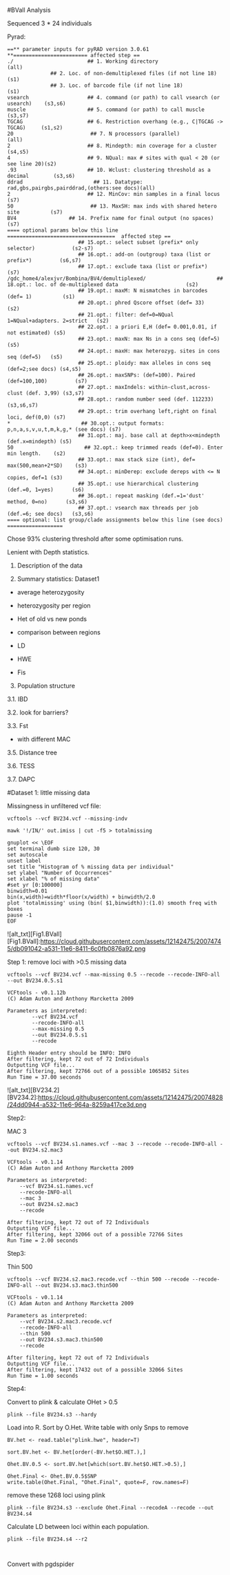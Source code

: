 #BVall Analysis

Sequenced 3 * 24 individuals 


Pyrad: 
```
==** parameter inputs for pyRAD version 3.0.61  **======================== affected step ==
./                        ## 1. Working directory                                 (all)
              ## 2. Loc. of non-demultiplexed files (if not line 18)  (s1)
              ## 3. Loc. of barcode file (if not line 18)             (s1)
vsearch                   ## 4. command (or path) to call vsearch (or usearch)    (s3,s6)
muscle                    ## 5. command (or path) to call muscle                  (s3,s7)
TGCAG                     ## 6. Restriction overhang (e.g., C|TGCAG -> TGCAG)     (s1,s2)
20                         ## 7. N processors (parallel)                           (all)
2                         ## 8. Mindepth: min coverage for a cluster              (s4,s5)
4                         ## 9. NQual: max # sites with qual < 20 (or see line 20)(s2)
.93                       ## 10. Wclust: clustering threshold as a decimal        (s3,s6)
ddrad                       ## 11. Datatype: rad,gbs,pairgbs,pairddrad,(others:see docs)(all)
2                         ## 12. MinCov: min samples in a final locus             (s7)
50                         ## 13. MaxSH: max inds with shared hetero site          (s7)
BV4                 ## 14. Prefix name for final output (no spaces)         (s7)
==== optional params below this line ===================================  affected step ==
                       ## 15.opt.: select subset (prefix* only selector)            (s2-s7)
                       ## 16.opt.: add-on (outgroup) taxa (list or prefix*)         (s6,s7)
                       ## 17.opt.: exclude taxa (list or prefix*)                   (s7)
/gdc_home4/alexjvr/Bombina/BV4/demultiplexed/                       ## 18.opt.: loc. of de-multiplexed data                      (s2)
                       ## 19.opt.: maxM: N mismatches in barcodes (def= 1)          (s1)
                       ## 20.opt.: phred Qscore offset (def= 33)                    (s2)
                       ## 21.opt.: filter: def=0=NQual 1=NQual+adapters. 2=strict   (s2)
                       ## 22.opt.: a priori E,H (def= 0.001,0.01, if not estimated) (s5)
                       ## 23.opt.: maxN: max Ns in a cons seq (def=5)               (s5)
                       ## 24.opt.: maxH: max heterozyg. sites in cons seq (def=5)   (s5)
                       ## 25.opt.: ploidy: max alleles in cons seq (def=2;see docs) (s4,s5)
                       ## 26.opt.: maxSNPs: (def=100). Paired (def=100,100)         (s7)
                       ## 27.opt.: maxIndels: within-clust,across-clust (def. 3,99) (s3,s7)
                       ## 28.opt.: random number seed (def. 112233)              (s3,s6,s7)
                       ## 29.opt.: trim overhang left,right on final loci, def(0,0) (s7)
*                       ## 30.opt.: output formats: p,n,a,s,v,u,t,m,k,g,* (see docs) (s7)
                       ## 31.opt.: maj. base call at depth>x<mindepth (def.x=mindepth) (s5)
50                       ## 32.opt.: keep trimmed reads (def=0). Enter min length.    (s2)
                       ## 33.opt.: max stack size (int), def= max(500,mean+2*SD)    (s3)
                       ## 34.opt.: minDerep: exclude dereps with <= N copies, def=1 (s3)
                       ## 35.opt.: use hierarchical clustering (def.=0, 1=yes)      (s6)
                       ## 36.opt.: repeat masking (def.=1='dust' method, 0=no)      (s3,s6)
                       ## 37.opt.: vsearch max threads per job (def.=6; see docs)   (s3,s6)
==== optional: list group/clade assignments below this line (see docs) ==================

```

Chose 93% clustering threshold after some optimisation runs. 

Lenient with Depth statistics. 

1. Description of the data



2. Summary statistics: Dataset1

  - average heterozygosity
  
  - heterozygosity per region
  
  - Het of old vs new ponds
  
  - comparison between regions
  
  - LD
  
  - HWE
  
  - Fis

3. Population structure 

3.1. IBD

3.2. look for barriers?

3.3. Fst
  - with different MAC
  
3.5. Distance tree

3.6. TESS

3.7. DAPC


#Dataset 1: little missing data


Missingness in unfiltered vcf file: 

```
vcftools --vcf BV234.vcf --missing-indv

mawk '!/IN/' out.imiss | cut -f5 > totalmissing

gnuplot << \EOF 
set terminal dumb size 120, 30
set autoscale 
unset label
set title "Histogram of % missing data per individual"
set ylabel "Number of Occurrences"
set xlabel "% of missing data"
#set yr [0:100000]
binwidth=0.01
bin(x,width)=width*floor(x/width) + binwidth/2.0
plot 'totalmissing' using (bin( $1,binwidth)):(1.0) smooth freq with boxes
pause -1
EOF
```

![alt_txt][Fig1.BVall]
[Fig1.BVall]:https://cloud.githubusercontent.com/assets/12142475/20074745/db091042-a531-11e6-8411-6c0fb0876a92.png



Step 1: remove loci with >0.5 missing data
```
vcftools --vcf BV234.vcf --max-missing 0.5 --recode --recode-INFO-all --out BV234.0.5.s1

VCFtools - v0.1.12b
(C) Adam Auton and Anthony Marcketta 2009

Parameters as interpreted:
        --vcf BV234.vcf
        --recode-INFO-all
        --max-missing 0.5
        --out BV234.0.5.s1
        --recode

Eighth Header entry should be INFO: INFO    
After filtering, kept 72 out of 72 Individuals
Outputting VCF file...
After filtering, kept 72766 out of a possible 1065852 Sites
Run Time = 37.00 seconds

```

![alt_txt][BV234.2]
[BV234.2]:https://cloud.githubusercontent.com/assets/12142475/20074828/24dd0944-a532-11e6-964a-8259a417ce3d.png


Step2: 

MAC 3

```
vcftools --vcf BV234.s1.names.vcf --mac 3 --recode --recode-INFO-all --out BV234.s2.mac3

VCFtools - v0.1.14
(C) Adam Auton and Anthony Marcketta 2009

Parameters as interpreted:
	--vcf BV234.s1.names.vcf
	--recode-INFO-all
	--mac 3
	--out BV234.s2.mac3
	--recode

After filtering, kept 72 out of 72 Individuals
Outputting VCF file...
After filtering, kept 32066 out of a possible 72766 Sites
Run Time = 2.00 seconds
```


Step3: 

Thin 500

```
vcftools --vcf BV234.s2.mac3.recode.vcf --thin 500 --recode --recode-INFO-all --out BV234.s3.mac3.thin500

VCFtools - v0.1.14
(C) Adam Auton and Anthony Marcketta 2009

Parameters as interpreted:
	--vcf BV234.s2.mac3.recode.vcf
	--recode-INFO-all
	--thin 500
	--out BV234.s3.mac3.thin500
	--recode

After filtering, kept 72 out of 72 Individuals
Outputting VCF file...
After filtering, kept 17432 out of a possible 32066 Sites
Run Time = 1.00 seconds
```



Step4: 

Convert to plink & calculate OHet > 0.5

```
plink --file BV234.s3 --hardy
```

Load into R. Sort by O.Het. Write table with only Snps to remove

```
BV.het <- read.table("plink.hwe", header=T)

sort.BV.het <- BV.het[order(-BV.het$O.HET.),]

Ohet.BV.0.5 <- sort.BV.het[which(sort.BV.het$O.HET.>0.5),]

Ohet.Final <- Ohet.BV.0.5$SNP
write.table(Ohet.Final, "Ohet.Final", quote=F, row.names=F)
```

remove these 1268 loci using plink

```
plink --file BV234.s3 --exclude Ohet.Final --recodeA --recode --out BV234.s4
```



Calculate LD between loci within each population. 

```
plink --file BV234.s4 --r2



```

Convert with pgdspider
